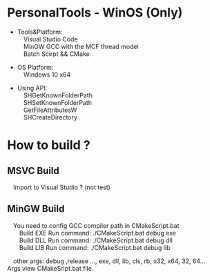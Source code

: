# PersonalTools - WinOS (Only)
- Tools&Platform:<br>
&emsp;Visual Studio Code<br>
&emsp;MinGW GCC with the MCF thread model<br>
&emsp;Batch Scirpt && CMake<br>

- OS Platform:<br>
&emsp;Windows 10 x64

- Using API:<br>
&emsp;SHGetKnownFolderPath<br>
&emsp;SHSetKnownFolderPath<br>
&emsp;GetFileAttributesW<br>
&emsp;SHCreateDirectory<br>

# How to build ?
<h2>MSVC Build</h2>
&emsp;Import to Visual Studio ? (not test)<bt>

<h2>MinGW Build</h2>
&emsp;You need to config GCC compiler path in CMakeScript.bat<br>
&emsp;&emsp;Build EXE Run command: ./CMakeScript.bat debug exe<br>
&emsp;&emsp;Build DLL Run command: ./CMakeScript.bat debug dll<br>
&emsp;&emsp;Build LIB Run command: ./CMakeScript.bat debug lib<br>

&emsp;other args: debug ,release ..., exe, dll, lib, cls, rb, x32, x64, 32, 64...
&emsp;Args view CMakeSript.bat file.